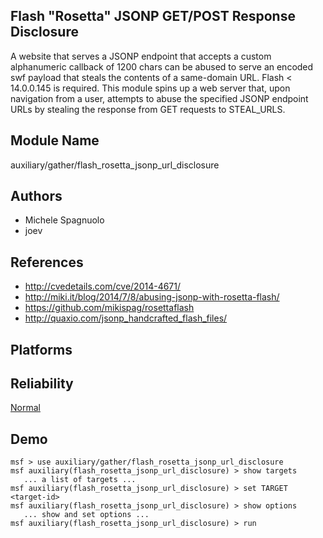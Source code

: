 ## Flash "Rosetta" JSONP GET/POST Response Disclosure

A website that serves a JSONP endpoint that accepts a custom 
alphanumeric callback of 1200 chars can be abused to serve 
an encoded swf payload that steals the contents of a 
same-domain URL. Flash < 14.0.0.145 is required. This module 
spins up a web server that, upon navigation from a user, 
attempts to abuse the specified JSONP endpoint URLs by 
stealing the response from GET requests to STEAL_URLS.


## Module Name
auxiliary/gather/flash_rosetta_jsonp_url_disclosure

## Authors
* Michele Spagnuolo
* joev


## References
* http://cvedetails.com/cve/2014-4671/
* http://miki.it/blog/2014/7/8/abusing-jsonp-with-rosetta-flash/
* https://github.com/mikispag/rosettaflash
* http://quaxio.com/jsonp_handcrafted_flash_files/




## Platforms


## Reliability
[Normal](https://github.com/rapid7/metasploit-framework/wiki/Exploit-Ranking)

## Demo

```
msf > use auxiliary/gather/flash_rosetta_jsonp_url_disclosure
msf auxiliary(flash_rosetta_jsonp_url_disclosure) > show targets
   ... a list of targets ...
msf auxiliary(flash_rosetta_jsonp_url_disclosure) > set TARGET <target-id>
msf auxiliary(flash_rosetta_jsonp_url_disclosure) > show options
   ... show and set options ...
msf auxiliary(flash_rosetta_jsonp_url_disclosure) > run
```
    
    